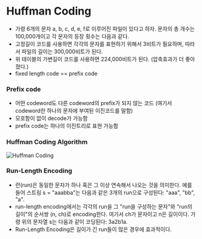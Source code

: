 # Huffman Coding
- 가령 6개의 문자 a, b, c, d, e, f로 이루어진 파일이 있다고 하자. 문자의 총 개수는 100,000개이고 각 문자의 등장 횟수는 다음과 같다.
- 고정길이 코드를 사용하면 각각의 문자를 표현하기 위해서 3비트가 필요하며, 따라서 파일의 길이는 300,000비트가 된다.
- 위 테이블의 가변길이 코드를 사용하면 224,000비트가 된다. (압축효과가 더 좋아졌다.)
- fixed length code == prefix code

### Prefix code
- 어떤 codeword도 다른 codeword의 prefix가 되지 않는 코드 (여기서 codeword란 하나의 문자에 부여된 이진코드를 말함)
- 모호함이 없이 decode가 가능함
- prefix code는 하나의 이진트리로 표현 가능함

### Huffman Coding Algorithm
![Huffman Coding](http://www.ktword.co.kr/img_data/1443_1.JPG)

### Run-Length Encoding
- 런(run)은 동일한 문자가 하나 혹은 그 이상 연속해서 나오는 것을 의미한다. 예를 들어 스트링 s = "aaabba"는 다음과 같은 3개의 run으로 구성된다: "aaa", "bb", "a".
- run-length encoding에서는 각각의 run을 그 "run을 구성하는 문자"와 "run의 길이"의 순서쌍 (n, ch)로 encoding한다. 여기서 ch가 문자이고 n은 길이이다. 가령 위의 문자열 s는 다음과 같이 코딩된다: 3a2b1a.
- Run-Length Encoding은 길이가 긴 run들이 많은 경우에 효과적이다.